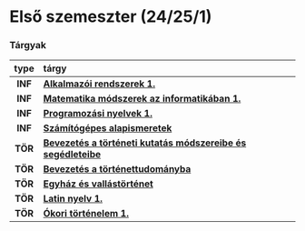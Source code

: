 # Első szemeszter (24/25/1)
### Tárgyak

| type | tárgy |
| :-: | :- |
| **INF** | **[Alkalmazói rendszerek 1.](/semesters/24-25-1/OTK-ALKR1EG-INF22/)** |
| **INF** | **[Matematika módszerek az informatikában 1.](/semesters/24-25-1/OTK-MATMOD1-INF22/)** |
| **INF** | **[Programozási nyelvek 1.](/semesters/24-25-1/OTK-PNY1EG-INF22/)** |
| **INF** | **[Számítógépes alapismeretek](/semesters/24-25-1/OTK-SZGAEG-INF22/)** |
| **TÖR** | **[Bevezetés a történeti kutatás módszereibe és segédleteibe](/semesters/24-25-1/OT-TOR22-151/)** |
| **TÖR** | **[Bevezetés a történettudományba](/semesters/24-25-1/OT-TRN22-101/)** |
| **TÖR** | **[Egyház és vallástörténet](/semesters/24-25-1/OT-TOR-161/)** |
| **TÖR** | **[Latin nyelv 1.](/semesters/24-25-1/BBN-TLA-101-2/)** |
| **TÖR** | **[Ókori történelem 1.](/semesters/24-25-1/OT-TOR22-203/)** |